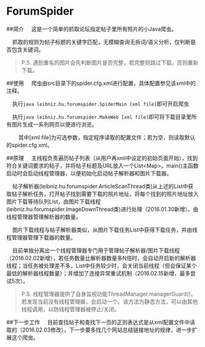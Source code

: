 # ForumSpider

##简介
&nbsp;&nbsp;&nbsp;&nbsp;这是一个简单的抓取论坛指定帖子里所有照片的小Java爬虫。

&nbsp;&nbsp;&nbsp;&nbsp;抓取的规则为帖子标题的关键字匹配，无模糊查询无拆词/语义分析，仅判断是否包含关键词。

> P.S. 遇到重名的图片会先判断图片是否完整，若完整则跳过下载，否则重新下载。


##使用
&nbsp;&nbsp;&nbsp;&nbsp;爬虫由src目录下的spider.cfg.xml进行配置，具体配置参见该xml中的注释。

&nbsp;&nbsp;&nbsp;&nbsp;执行`java leibniz.hu.forumspider.SpiderMain [xml file]`即可开启爬虫

&nbsp;&nbsp;&nbsp;&nbsp;执行`java leibniz.hu.forumspider.MakeWeb [xml file]`即可将下载目录里所有图片生成一系列网页以便进行浏览。

&nbsp;&nbsp;&nbsp;&nbsp;&nbsp;&nbsp;&nbsp;&nbsp;其中[xml file]为可选参数，指定程序读取的配置文件；若为空，则读取默认的spider.cfg.xml。

##原理
&nbsp;&nbsp;&nbsp;&nbsp;主线程负责遍历帖子列表（从用户再xml中设定的初始页面开始），找到符合关键词要求的帖子，并将帖子标题及URL放入一个List<Map\>。main()主函数启动时会启动线程管理器，以便初始化启动帖子解析器和图片下载器。

&nbsp;&nbsp;&nbsp;&nbsp;帖子解析器(leibniz.hu.forumspider.ArticleScanThread类)从上述的List中获取帖子解析任务，打开帖子找到需要下载的照片地址，将每个找到的照片地址放入图片下载等待队列List，由图片下载线程(leibniz.hu.forumspider.ImageDownThread类)进行处理（2016.01.30新增）。由线程管理器管理解析器的数量。

&nbsp;&nbsp;&nbsp;&nbsp;图片下载线程与帖子解析器类似，从图片下载任务List中获得下载任务，并由线程管理器管理下载器的数量。

&nbsp;&nbsp;&nbsp;&nbsp;目前单独分离出一个线程管理器专门用于管理帖子解析器/图片下载线程（2016.02.02新增），若任务数量比解析器数量多N倍时，会自动开启新的解析器线程；当任务被处理差不多，List中任务较少时，会关闭当前线程（但会保证某个最低的解析器线程数量）；并增加了连接异常重试机制（2016.02.15新增，最多尝试5次）。
> P.S. 线程管理器提供了自身监视功能ThreadManager.managerGuard()，若发现当前没有线程管理器，会启动一个。该方法为静态方法，可以由其他线程调用，以防线程管理器被停止/关闭。

##下一步工作
&nbsp;&nbsp;&nbsp;&nbsp;目前查找帖子和查找下一页的正则表达式是从xml配置文件中读取的（2016.02.03修改），下一步要多找几个网站总结链接地址的规律，进一步扩展这个爬虫。
